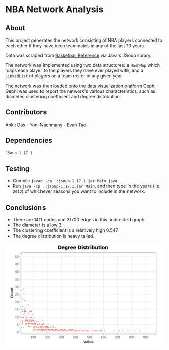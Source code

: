 # NBA Network Analysis #

## About ##

This project generates the network consisting of NBA players connected to each other if they have been teammates in any of the last 10 years. 

Data was scraped from [Basketball Reference](https://basketballreference.com) via Java's JSoup library.

The network was implemented using two data structures: a `HashMap` which maps each player to the players they have ever played with, and a `LinkedList` of players on a team roster in any given year. 

The network was then loaded onto the data visualization platform Gephi. Gephi was used to report the network's various characteristics, such as diameter, clustering coefficient and degree distribution. 

## Contributors ## 

Ankit Das - Yoni Nachmany - Evan Tao

## Dependencies ## 

`JSoup 1.17.1`

## Testing ##

- Compile `javac -cp .:jsoup-1.17.1.jar Main.java`
- Run `java -cp .:jsoup-1.17.1.jar Main`, and then type in the years (i.e. `2012`) of whichever seasons you want to include in the network. 

## Conclusions ##

- There are 1411 nodes and 31700 edges in this undirected graph. 
- The diameter is a low 3. 
- The clustering coefficient is a relatively high 0.547. 
- The degree distribution is heavy tailed.

![Degree distribution](./demo_image.png)

